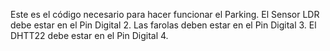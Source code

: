 Este es el código necesario para hacer funcionar el Parking.
El Sensor LDR debe estar en el Pin Digital 2.
Las farolas deben estar en el Pin Digital 3.
El DHTT22 debe estar en el Pin Digital 4.
